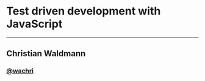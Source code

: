 # Test driven development with JavaScript


---
## Christian Waldmann
### [@wachri](https://twitter.com/wachri)
